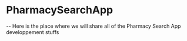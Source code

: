 # PharmacySearchApp
-- Here is the place where we will share all of the Pharmacy Search App developpement stuffs
